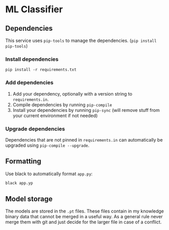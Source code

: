 # ML Classifier

## Dependencies

This service uses `pip-tools` to manage the dependencies. (`pip install pip-tools`)

### Install dependencies

```
pip install -r requirements.txt
```

### Add dependencies

1. Add your dependency, optionally with a version string to `requirements.in`.
2. Compile dependencies by running `pip-compile`
3. Install your dependencies by running `pip-sync` (will remove stuff from your current environment if not needed)

### Upgrade dependencies

Dependencies that are not pinned in `requirements.in` can automatically be upgraded using `pip-compile --upgrade`.

## Formatting

Use black to automatically format `app.py`:

```bash
black app.yp
```

## Model storage
The models are stored in the `.pt` files. These files contain in my knowledge binary data that cannot be merged 
in a useful way. As a general rule never merge them with git and just decide for the larger file in case of a conflict.